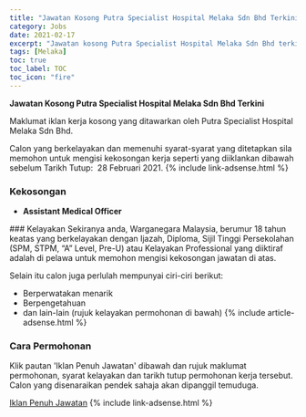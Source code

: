 ```yaml
---
title: "Jawatan Kosong Putra Specialist Hospital Melaka Sdn Bhd Terkini" 
category: Jobs 
date: 2021-02-17 
excerpt: "Jawatan kosong Putra Specialist Hospital Melaka Sdn Bhd terkini untuk kekosongan Assistant Medical Officer" 
tags: [Melaka] 
toc: true 
toc_label: TOC 
toc_icon: "fire" 
--- 
```


**Jawatan Kosong Putra Specialist Hospital Melaka Sdn Bhd Terkini**

Maklumat iklan kerja kosong yang ditawarkan oleh Putra Specialist Hospital Melaka Sdn Bhd. 

Calon yang berkelayakan dan memenuhi syarat-syarat yang ditetapkan sila memohon untuk mengisi kekosongan kerja seperti yang diiklankan dibawah sebelum Tarikh Tutup:  28 Februari 2021. 
{% include link-adsense.html %} 
### Kekosongan 
<ul>
<li>
<p><strong>Assistant Medical Officer</strong></p>
</li>
</ul> 
### Kelayakan 
Sekiranya anda, Warganegara Malaysia, berumur 18 tahun keatas yang berkelayakan dengan Ijazah, Diploma, Sijil Tinggi Persekolahan (SPM, STPM, “A” Level, Pre-U) atau Kelayakan Professional yang diiktiraf adalah di pelawa untuk memohon mengisi kekosongan jawatan di atas.

Selain itu calon juga perlulah mempunyai ciri-ciri berikut:
- Berperwatakan menarik
- Berpengetahuan
- dan lain-lain (rujuk kelayakan permohonan di bawah) 
{% include article-adsense.html %} 
### Cara Permohonan 
Klik pautan 'Iklan Penuh Jawatan' dibawah dan rujuk maklumat permohonan, syarat kelayakan dan tarikh tutup permohonan kerja tersebut.
Calon yang disenaraikan pendek sahaja akan dipanggil temuduga.

<a href="https://www.jobstreet.com.my/en/job/assistant-medical-officer-4482444?jobId=jobstreet-my-job-4482444&sectionRank=1&token=0~e13c13bc-2ffc-41b8-83e3-857fdf7415d4&searchPath=%2Fen%2Fjob-search%2Flembaga-jobs%2F&fr=SRP%20View%20In%20New%20Tab" class="btn btn--info" target="_blank" rel="nofollow noopenner">Iklan Penuh Jawatan</a> 
{% include link-adsense.html %} 